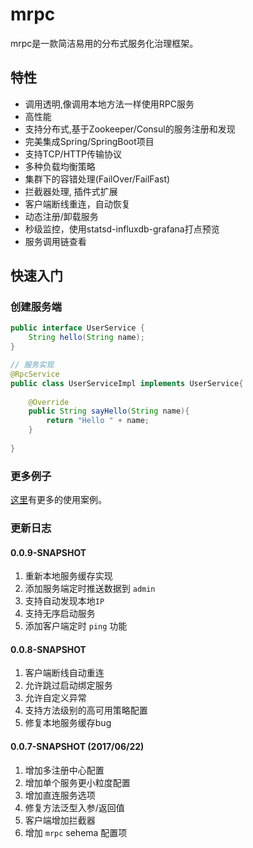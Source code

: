 # mrpc 

mrpc是一款简洁易用的分布式服务化治理框架。

## 特性

- 调用透明,像调用本地方法一样使用RPC服务
- 高性能
- 支持分布式,基于Zookeeper/Consul的服务注册和发现
- 完美集成Spring/SpringBoot项目
- 支持TCP/HTTP传输协议
- 多种负载均衡策略
- 集群下的容错处理(FailOver/FailFast)
- 拦截器处理, 插件式扩展
- 客户端断线重连，自动恢复
- 动态注册/卸载服务
- 秒级监控，使用statsd-influxdb-grafana打点预览
- 服务调用链查看

## 快速入门

### 创建服务端

```java
public interface UserService {
    String hello(String name);
}

// 服务实现
@RpcService
public class UserServiceImpl implements UserService{
    
    @Override
    public String sayHello(String name){
        return "Hello " + name;
    }
    
}
```

### 更多例子

[这里](/mrpc-demo)有更多的使用案例。

### 更新日志

#### 0.0.9-SNAPSHOT

1. 重新本地服务缓存实现
2. 添加服务端定时推送数据到 `admin`
3. 支持自动发现本地`IP`
4. 支持无序启动服务
5. 添加客户端定时 `ping` 功能

#### 0.0.8-SNAPSHOT

1. 客户端断线自动重连
2. 允许跳过启动绑定服务
3. 允许自定义异常
4. 支持方法级别的高可用策略配置
5. 修复本地服务缓存bug

#### 0.0.7-SNAPSHOT (2017/06/22)

1. 增加多注册中心配置
2. 增加单个服务更小粒度配置
3. 增加直连服务选项
4. 修复方法泛型入参/返回值
5. 客户端增加拦截器
6. 增加 `mrpc` sehema 配置项
